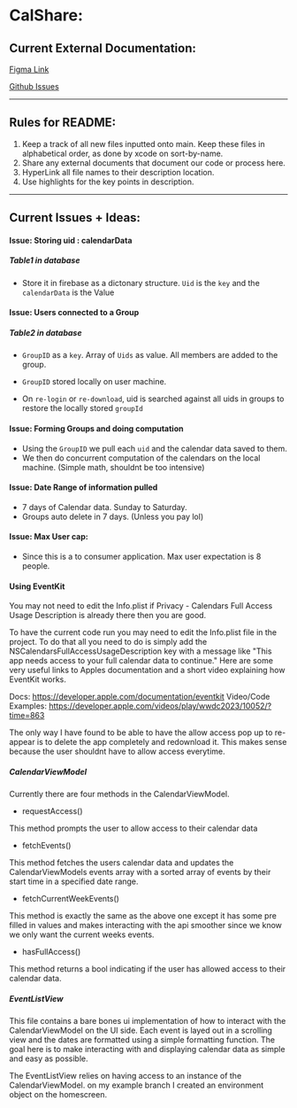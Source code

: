 # CalShare:

## Current External Documentation:

[Figma Link](https://www.figma.com/file/LdDJt5Q6lnb4CsLLT1BDb6/ECS189E-Project-UI?type=design&node-id=01&mode=design&t=z8j25F6VY80fcINF-0)

[Github Issues](https://github.com/NitishGupta2306/CalShare/issues)

---
## Rules for README:
1. Keep a track of all new files inputted onto main. Keep these files in alphabetical order, as done by xcode on sort-by-name.
2. Share any external documents that document our code or process here.
3. HyperLink all file names to their description location.
4. Use highlights for the key points in description.

---

## Current Issues + Ideas:

#### Issue: Storing uid : calendarData
##### Table1 in database
- Store it in firebase as a dictonary structure. `Uid` is the `key` and the `calendarData` is the Value

#### Issue: Users connected to a Group
##### Table2 in database
- `GroupID` as a `key`. Array of `Uids` as value. All members are added to the group.

- `GroupID` stored locally on user machine.
                    
- On `re-login` or `re-download`, uid is searched against all uids in groups to restore the locally stored `groupId`


#### Issue: Forming Groups and doing computation
- Using the `GroupID` we pull each `uid` and the calendar data saved to them. 
- We then do concurrent computation of the calendars on the local machine. (Simple math, shouldnt be too intensive)

#### Issue: Date Range of information pulled
- 7 days of Calendar data. Sunday to Saturday.
- Groups auto delete in 7 days. (Unless you pay lol)

#### Issue: Max User cap:
- Since this is a to consumer application. Max user expectation is 8 people.

#### Using EventKit
You may not need to edit the Info.plist if Privacy - Calendars Full Access Usage Description
is already there then you are good.

To have the current code run you may need to edit the Info.plist file in the
project. To do that all you need to do is simply add the NSCalendarsFullAccessUsageDescription
key with a message like "This app needs access to your full calendar data to continue." 
Here are some very useful links to Apples documentation and a short video 
explaining how EventKit works.

Docs: https://developer.apple.com/documentation/eventkit Video/Code Examples: https://developer.apple.com/videos/play/wwdc2023/10052/?time=863

The only way I have found to be able to have the allow access pop up to 
re-appear is to delete the app completely and redownload it. 
This makes sense because the user shouldnt have to allow access everytime.

##### CalendarViewModel

Currently there are four methods in the CalendarViewModel.
- requestAccess()

This method prompts the user to allow access to their calendar data
- fetchEvents()

This method fetches the users calendar data and updates the CalendarViewModels
events array with a sorted array of events by their start time in a specified
date range.

- fetchCurrentWeekEvents()

This method is exactly the same as the above one except it has some pre filled
in values and makes interacting with the api smoother since we know we only 
want the current weeks events.
- hasFullAccess()

This method returns a bool indicating if the user has allowed access to their
calendar data.

##### EventListView

This file contains a bare bones ui implementation of how to interact with the
CalendarViewModel on the UI side. Each event is layed out in a scrolling view
and the dates are formatted using a simple formatting function. The goal here
is to make interacting with and displaying calendar data as simple and easy
as possible.

The EventListView relies on having access to an instance of the CalendarViewModel.
on my example branch I created an environment object on the homescreen.
